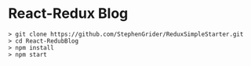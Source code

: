 # React-Redux Blog


```
> git clone https://github.com/StephenGrider/ReduxSimpleStarter.git
> cd React-RedubBlog
> npm install
> npm start
```
